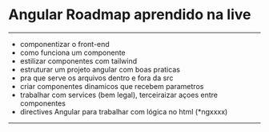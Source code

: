 # Angular Roadmap aprendido na live
---
- componentizar o front-end
- como funciona um componente
- estilizar componentes com tailwind
- estruturar um projeto angular com boas praticas
- pra que serve os arquivos dentro e fora da src
- criar componentes dinamicos que recebem parametros
- trabalhar com services (bem legal), terceiraizar açoes entre componentes
- directives Angular para trabalhar com lógica no html (*ngxxxx)
---
